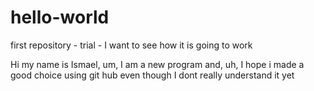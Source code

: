 # hello-world

first repository - trial - I want to see how it is going to work

Hi my name is Ismael, um, I am a new program and, uh, I hope i made a good choice using git hub even though I dont really 
understand it yet
